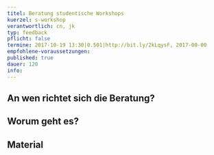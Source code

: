 ```yaml
---
titel: Beratung studentische Workshops
kuerzel: s-workshop
verantwortlich: cn, jk
typ: feedback
pflicht: false
termine: 2017-10-19 13:30|0.501|http://bit.ly/2kLqysF, 2017-00-00
empfohlene-voraussetzungen: 
published: true
dauer: 120
info: 
---
```


## An wen richtet sich die Beratung?

## Worum geht es?

## Material

